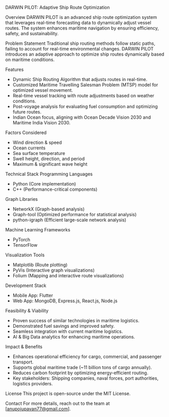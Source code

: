 DARWIN PILOT: Adaptive Ship Route Optimization

Overview
DARWIN PILOT is an advanced ship route optimization system that leverages real-time forecasting data to dynamically adjust vessel routes. The system enhances maritime navigation by ensuring efficiency, safety, and sustainability.

Problem Statement
Traditional ship routing methods follow static paths, failing to account for real-time environmental changes. DARWIN PILOT introduces an adaptive approach to optimize ship routes dynamically based on maritime conditions.

Features
- Dynamic Ship Routing Algorithm that adjusts routes in real-time.
- Customized Maritime Travelling Salesman Problem (MTSP) model for optimized vessel movement.
- Real-time vessel tracking with route adjustments based on weather conditions.
- Post-voyage analysis for evaluating fuel consumption and optimizing future routes.
- Indian Ocean focus, aligning with Ocean Decade Vision 2030 and Maritime India Vision 2030.

Factors Considered
- Wind direction & speed
- Ocean currents
- Sea surface temperature
- Swell height, direction, and period
- Maximum & significant wave height


Technical Stack
Programming Languages
- Python (Core implementation)
- C++ (Performance-critical components)

Graph Libraries
- NetworkX (Graph-based analysis)
- Graph-tool (Optimized performance for statistical analysis)
- python-igraph (Efficient large-scale network analysis)

Machine Learning Frameworks
- PyTorch
- TensorFlow

Visualization Tools
- Matplotlib (Route plotting)
- PyVis (Interactive graph visualizations)
- Folium (Mapping and interactive route visualizations)

Development Stack
- Mobile App: Flutter
- Web App: MongoDB, Express.js, React.js, Node.js

Feasibility & Viability
- Proven success of similar technologies in maritime logistics.
- Demonstrated fuel savings and improved safety.
- Seamless integration with current maritime logistics.
- AI & Big Data analytics for enhancing maritime operations.

Impact & Benefits
- Enhances operational efficiency for cargo, commercial, and passenger transport.
- Supports global maritime trade (~11 billion tons of cargo annually).
- Reduces carbon footprint by optimizing energy-efficient routing.
- Key stakeholders: Shipping companies, naval forces, port authorities, logistics providers.

License
This project is open-source under the MIT License.

Contact
For more details, reach out to the team at [anupojupavan77@gmail.com].
